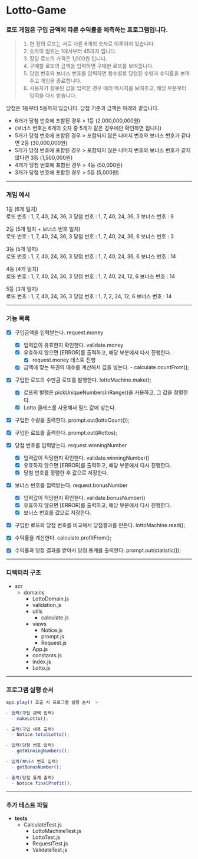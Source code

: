 # Lotto-Game

### 로또 게임은 구입 금액에 따른 수익률을 예측하는 프로그램입니다.

> 1. 한 장의 로또는 서로 다른 6개의 숫자로 이루어져 있습니다.
> 2. 숫자의 범위는 1에서부터 45까지 입니다.
> 3. 장당 로또의 가격은 1,000원 입니다.
> 4. 구매할 로또의 금액을 입력하면 구매한 로또를 보여줍니다.
> 5. 당첨 번호와 보너스 번호를 입력하면 등수별로 당첨된 수량과 수익률을 보여주고 게임을 종료합니다.
> 6. 사용자가 잘못된 값을 입력한 경우 에러 메시지를 보여주고, 해당 부분부터 입력을 다시 받습니다.

당첨은 1등부터 5등까지 있습니다. 당첨 기준과 금액은 아래와 같습니다.
- 6개가 당첨 번호에 포함된 경우 > 1등 (2,000,000,000원)
- (보너스 번호는 6개의 숫자 중 5개가 같은 경우에만 확인하면 됩니다)
- 5개가 당첨 번호에 포함된 경우 > 포함되지 않은 나머지 번호와 보너스 번호가 같다면 2등 (30,000,000원)
- 5개가 당첨 번호에 포함된 경우 > 포함되지 않은 나머지 번호와 보너스 번호가 같지 않다면 3등 (1,500,000원)
- 4개가 당첨 번호에 포함된 경우 > 4등 (50,000원)
- 3개가 당첨 번호에 포함된 경우 > 5등 (5,000원)

---

### 게임 예시

1등 (6개 일치) <br>
로또 번호 : 1, 7, 40, 24, 36, 3
당첨 번호 : 1, 7, 40, 24, 36, 3
보너스 번호 : 8

2등 (5개 일치 + 보너스 번호 일치) <br>
로또 번호 : 1, 7, 40, 24, 36, 3
당첨 번호 : 1, 7, 40, 24, 36, 6
보너스 번호 : 3

3등 (5개 일치) <br>
로또 번호 : 1, 7, 40, 24, 36, 3
당첨 번호 : 1, 7, 40, 24, 36, 6
보너스 번호 : 14

4등 (4개 일치) <br>
로또 번호 : 1, 7, 40, 24, 36, 3
당첨 번호 : 1, 7, 40, 24, 12, 6
보너스 번호 : 14

5등 (3개 일치) <br>
로또 번호 : 1, 7, 40, 24, 36, 3
당첨 번호 : 1, 7, 2, 24, 12, 6
보너스 번호 : 14

---

### 기능 목록

- [x] 구입금액을 입력받는다. request.money
    - [x] 입력값이 유효한지 확인한다. validate.money
    - [x] 유효하지 않으면 [ERROR]를 출력하고, 해당 부분에서 다시 진행한다.
        - [x] request.money 테스트 진행 
    - [x] 금액에 맞는 복권의 매수를 계산해서 값을 넣는다. - calculate.countFrom();

- [x] 구입한 로또의 수만큼 로또를 발행한다. lottoMachine.make();
    - [x] 로또의 발행은 pickUniqueNumbersInRange()을 사용하고, 그 값을 정렬한다.
    - [x] Lotto 클래스를 사용해서 필드 값에 넣는다.

- [x] 구입한 수량을 출력한다. prompt.out(lottoCount());
- [x] 구입한 로또를 출력한다. prompt.out(#lottos);

- [x] 당첨 번호를 입력받는다. request.winningNumber 
    - [x] 입력값이 적당한지 확인한다. validate.winningNumber()
    - [x] 유효하지 않으면 [ERROR]를 출력하고, 해당 부분에서 다시 진행한다.
    - [x] 당첨 번호를 정렬한 후 값으로 저장한다.
- [x] 보너스 번호를 입력받는다. request.bonusNumber
    - [x] 입력값이 적당한지 확인한다. validate.bonusNumber()
    - [x] 유효하지 않으면 [ERROR]를 출력하고, 해당 부분에서 다시 진행한다.
    - [x] 보너스 번호를 값으로 저장한다.

- [x] 구입한 로또와 당첨 번호를 비교해서 당첨결과를 만든다. lottoMachine.read();
- [x] 수익률을 계산한다. calculate.profitFrom();

- [x] 수익률과 당첨 결과를 받아서 당첨 통계를 출력한다. prompt.out(statistic());

---

### 디렉터리 구조

- scr
  - domains
      - LottoDomain.js
      - validation.js
    - utils
      - calculate.js
    - views
      - Notice.js
      - prompt.js
      - Request.js
    - App.js
    - constants.js
    - index.js
    - Lotto.js

---

### 프로그램 실행 순서

```js
app.play() 호출 시 프로그램 실행 순서  >

- 입력(구입 금액 입력)
  - makeLotto();

- 출력(구입 내용 출력)
  - Notice.totalLotto();

- 입력(당첨 번호 입력)
  - getWinningNumbers();

- 입력(보너스 번호 입력)
  - getBonusNumber();

- 출력(당첨 통계 출력)
  - Notice.finalProfit();
```

---

### 추가 테스트 파일

- __tests__
  - CalculateTest.js
    - LottoMachineTest.js
    - LottoTest.js
    - RequestTest.js
    - ValidateTest.js
